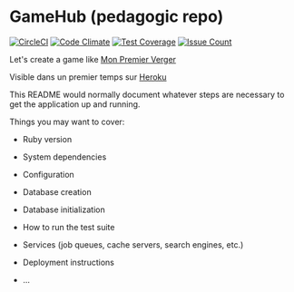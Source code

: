 # GameHub (pedagogic repo)

[![CircleCI](https://circleci.com/gh/RSRBX07/east-ice-field-game.svg?style=svg)](https://circleci.com/gh/RSRBX07/east-ice-field-game)
[![Code Climate](https://codeclimate.com/github/RSRBX07/east-ice-field-game/badges/gpa.svg)](https://codeclimate.com/github/RSRBX07/east-ice-field-game)
[![Test Coverage](https://codeclimate.com/github/RSRBX07/east-ice-field-game/badges/coverage.svg)](https://codeclimate.com/github/RSRBX07/east-ice-field-game/coverage)
[![Issue Count](https://codeclimate.com/github/RSRBX07/east-ice-field-game/badges/issue_count.svg)](https://codeclimate.com/github/RSRBX07/east-ice-field-game)

Let's create a game like [Mon Premier Verger](https://cdn.haba.de/medias/manual/4655-mes-mon-premier-verger-fiche-jeu-fr.pdf)


Visible dans un premier temps sur [Heroku](https://ice-field.herokuapp.com/)

This README would normally document whatever steps are necessary to get the
application up and running.

Things you may want to cover:

* Ruby version

* System dependencies

* Configuration

* Database creation

* Database initialization

* How to run the test suite

* Services (job queues, cache servers, search engines, etc.)

* Deployment instructions

* ...
